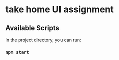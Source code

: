 # take home UI assignment

## Available Scripts

In the project directory, you can run:

### `npm start`
